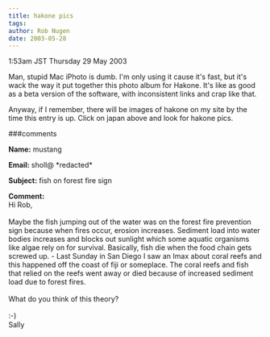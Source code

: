 ```yaml
---
title: hakone pics
tags: 
author: Rob Nugen
date: 2003-05-28
---
```


<p class=date>1:53am JST Thursday 29 May 2003</p>

<p>Man, stupid Mac iPhoto is dumb.  I'm only using it cause it's fast,
but it's wack the way it put together this photo album for Hakone.
It's like as good as a beta version of the software, with inconsistent
links and crap like that.</p>

<p>Anyway, if I remember, there will be images of hakone on my site by
the time this entry is up.  Click on japan above and look for hakone
pics.</p>

###comments

<p><b>Name:</b> mustang

<p><b>Email:</b> sholl@ *redacted*

<p><b>Subject:</b> fish on forest fire sign

<p><b>Comment:</b>
<br>Hi Rob,<br>
<br>
Maybe the fish jumping out of the water was on the forest fire prevention sign because when fires occur, erosion increases. Sediment load into water bodies increases and blocks out sunlight which some aquatic organisms like algae rely on for survival. Basically, fish die when the food chain gets screwed up. - Last Sunday in San Diego I saw an Imax about coral reefs and this happened off the coast of fiji or someplace. The coral reefs and fish that relied on the reefs went away or died because of increased sediment load due to forest fires.<br>
<br>
What do you think of this theory?<br>
<br>
:-)<br>
Sally

